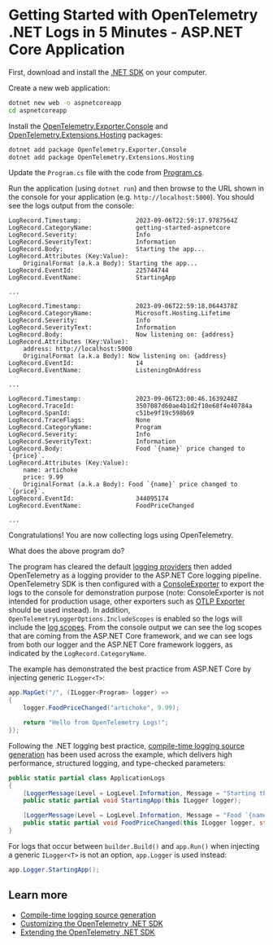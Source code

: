 # Getting Started with OpenTelemetry .NET Logs in 5 Minutes - ASP.NET Core Application

First, download and install the [.NET
SDK](https://dotnet.microsoft.com/download) on your computer.

Create a new web application:

```sh
dotnet new web -o aspnetcoreapp
cd aspnetcoreapp
```

Install the
[OpenTelemetry.Exporter.Console](../../../src/OpenTelemetry.Exporter.Console/README.md)
and
[OpenTelemetry.Extensions.Hosting](../../../src/OpenTelemetry.Extensions.Hosting/README.md)
packages:

```sh
dotnet add package OpenTelemetry.Exporter.Console
dotnet add package OpenTelemetry.Extensions.Hosting
```

Update the `Program.cs` file with the code from [Program.cs](./Program.cs).

Run the application (using `dotnet run`) and then browse to the URL shown in the
console for your application (e.g. `http://localhost:5000`). You should see the
logs output from the console:

```text
LogRecord.Timestamp:               2023-09-06T22:59:17.9787564Z
LogRecord.CategoryName:            getting-started-aspnetcore
LogRecord.Severity:                Info
LogRecord.SeverityText:            Information
LogRecord.Body:                    Starting the app...
LogRecord.Attributes (Key:Value):
    OriginalFormat (a.k.a Body): Starting the app...
LogRecord.EventId:                 225744744
LogRecord.EventName:               StartingApp

...

LogRecord.Timestamp:               2023-09-06T22:59:18.0644378Z
LogRecord.CategoryName:            Microsoft.Hosting.Lifetime
LogRecord.Severity:                Info
LogRecord.SeverityText:            Information
LogRecord.Body:                    Now listening on: {address}
LogRecord.Attributes (Key:Value):
    address: http://localhost:5000
    OriginalFormat (a.k.a Body): Now listening on: {address}
LogRecord.EventId:                 14
LogRecord.EventName:               ListeningOnAddress

...

LogRecord.Timestamp:               2023-09-06T23:00:46.1639248Z
LogRecord.TraceId:                 3507087d60ae4b1d2f10e68f4e40784a
LogRecord.SpanId:                  c51be9f19c598b69
LogRecord.TraceFlags:              None
LogRecord.CategoryName:            Program
LogRecord.Severity:                Info
LogRecord.SeverityText:            Information
LogRecord.Body:                    Food `{name}` price changed to `{price}`.
LogRecord.Attributes (Key:Value):
    name: artichoke
    price: 9.99
    OriginalFormat (a.k.a Body): Food `{name}` price changed to `{price}`.
LogRecord.EventId:                 344095174
LogRecord.EventName:               FoodPriceChanged

...
```

Congratulations! You are now collecting logs using OpenTelemetry.

What does the above program do?

The program has cleared the default [logging
providers](https://learn.microsoft.com/dotnet/core/extensions/logging-providers)
then added OpenTelemetry as a logging provider to the ASP.NET Core logging
pipeline. OpenTelemetry SDK is then configured with a
[ConsoleExporter](../../../src/OpenTelemetry.Exporter.Console/README.md) to
export the logs to the console for demonstration purpose (note: ConsoleExporter
is not intended for production usage, other exporters such as [OTLP
Exporter](../../../src/OpenTelemetry.Exporter.OpenTelemetryProtocol/README.md)
should be used instead). In addition, `OpenTelemetryLoggerOptions.IncludeScopes`
is enabled so the logs will include the [log
scopes](https://learn.microsoft.com/dotnet/core/extensions/logging#log-scopes).
From the console output we can see the log scopes that are coming from the
ASP.NET Core framework, and we can see logs from both our logger and the ASP.NET
Core framework loggers, as indicated by the `LogRecord.CategoryName`.

The example has demonstrated the best practice from ASP.NET Core by injecting
generic `ILogger<T>`:

```csharp
app.MapGet("/", (ILogger<Program> logger) =>
{
    logger.FoodPriceChanged("artichoke", 9.99);

    return "Hello from OpenTelemetry Logs!";
});
```

Following the .NET logging best practice, [compile-time logging source
generation](https://docs.microsoft.com/dotnet/core/extensions/logger-message-generator)
has been used across the example, which delivers high performance, structured
logging, and type-checked parameters:

```csharp
public static partial class ApplicationLogs
{
    [LoggerMessage(Level = LogLevel.Information, Message = "Starting the app...")]
    public static partial void StartingApp(this ILogger logger);

    [LoggerMessage(Level = LogLevel.Information, Message = "Food `{name}` price changed to `{price}`.")]
    public static partial void FoodPriceChanged(this ILogger logger, string name, double price);
}
```

For logs that occur between `builder.Build()` and `app.Run()` when injecting a
generic `ILogger<T>` is not an option, `app.Logger` is used instead:

```csharp
app.Logger.StartingApp();
```

## Learn more

* [Compile-time logging source
  generation](https://docs.microsoft.com/dotnet/core/extensions/logger-message-generator)
* [Customizing the OpenTelemetry .NET SDK](../customizing-the-sdk/README.md)
* [Extending the OpenTelemetry .NET SDK](../extending-the-sdk/README.md)

